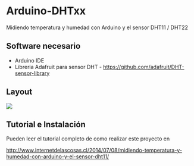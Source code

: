 # Arduino-DHTxx
Midiendo temperatura y humedad con Arduino y el sensor DHT11 / DHT22

## Software necesario
- Arduino IDE
- Libreria Adafruit para sensor DHT - https://github.com/adafruit/DHT-sensor-library

## Layout

![](http://www.internetdelascosas.cl/wp-content/uploads/2014/07/Arduino_DHT11.png)

## Tutorial e Instalación
Pueden leer el tutorial completo de como realizar este proyecto en 

http://www.internetdelascosas.cl/2014/07/08/midiendo-temperatura-y-humedad-con-arduino-y-el-sensor-dht11/
